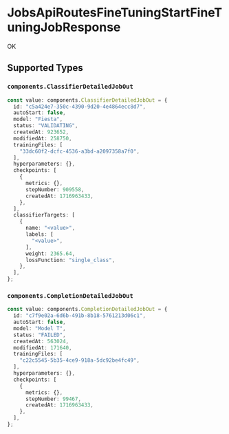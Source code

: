 # JobsApiRoutesFineTuningStartFineTuningJobResponse

OK


## Supported Types

### `components.ClassifierDetailedJobOut`

```typescript
const value: components.ClassifierDetailedJobOut = {
  id: "c5a424e7-350c-4390-9d20-4e4864ecc8d7",
  autoStart: false,
  model: "Fiesta",
  status: "VALIDATING",
  createdAt: 923652,
  modifiedAt: 258750,
  trainingFiles: [
    "33dc60f2-dcfc-4536-a3bd-a2097358a7f0",
  ],
  hyperparameters: {},
  checkpoints: [
    {
      metrics: {},
      stepNumber: 909558,
      createdAt: 1716963433,
    },
  ],
  classifierTargets: [
    {
      name: "<value>",
      labels: [
        "<value>",
      ],
      weight: 2365.64,
      lossFunction: "single_class",
    },
  ],
};
```

### `components.CompletionDetailedJobOut`

```typescript
const value: components.CompletionDetailedJobOut = {
  id: "c7f9e02a-6d6b-491b-8b18-5761213d06c1",
  autoStart: false,
  model: "Model T",
  status: "FAILED",
  createdAt: 563024,
  modifiedAt: 171640,
  trainingFiles: [
    "c22c5545-5b35-4ce9-918a-5dc92be4fc49",
  ],
  hyperparameters: {},
  checkpoints: [
    {
      metrics: {},
      stepNumber: 99467,
      createdAt: 1716963433,
    },
  ],
};
```

